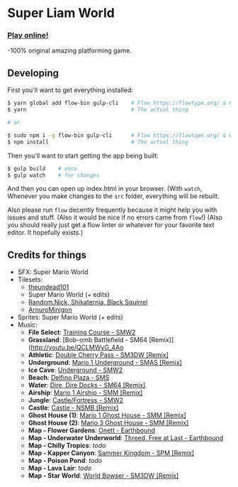 # Super Liam World
### [Play online!](https://liam4.github.io/slw)

-100% original amazing platforming game.

## Developing

First you'll want to get everything installed:

```bash
$ yarn global add flow-bin gulp-cli    # Flow https://flowtype.org/ & Gulp
$ yarn                                 # The actual thing

# or

$ sudo npm i -g flow-bin gulp-cli      # Flow https://flowtype.org/ & Gulp
$ npm install                          # The actual thing
```

Then you'll want to start getting the app being built:

```bash
$ gulp build    # once
$ gulp watch    # for changes
```

And then you can open up index.html in your browser. (With `watch`, Whenever you make changes to the `src` folder, everything will be rebuilt.

Also please run `flow` decently frequently because it might help you with issues and stuff. (Also it would be nice if no errors came from `flow`!) (Also you should really just get a flow linter or whatever for your favorite text editor. It hopefully exists.)

## Credits for things
* SFX: Super Mario World
* Tilesets:
  - [theundead101](http://www.mfgg.net/index.php?act=user&param=09&uid=13240)
  - Super Mario World (+ edits)
  - [Random.Nick, Shikaternia, Black Squirrel](http://www.mfgg.net/index.php?act=resdb&param=02&c=1&id=31511)
  - [ArnuroMinigon](http://www.mfgg.net/index.php?act=resdb&param=02&c=1&id=33168)
* Sprites: Super Mario World (+ edits)
* Music:
  - **File Select**: [Training Course - SMW2](http://youtu.be/99jtEbwxI9Y)
  - **Grassland**: [Bob-omb Battlefield - SM64 [Remix]](http://youtu.be/QCLMWyG_4Ao
  - **Athletic**: [Double Cherry Pass - SM3DW [Remix]](http://youtu.be/vsi35tBqdAE)
  - **Underground**: [Mario 1 Underground - SMAS [Remix]](http://youtu.be/ntVfeFSKwPA)
  - **Ice Cave**: [Underground - SMW2](http://youtu.be/8RtLhXibDfA)
  - **Beach**: [Delfino Plaza - SMS](http://youtu.be/A6KvY5QuP-k)
  - **Water**: [Dire, Dire Docks - SM64 [Remix]](http://youtu.be/HvpsMOHqPFI)
  - **Airship**: [Mario 1 Airship - SMM [Remix]](http://youtu.be/-qvBbXY8Z-4)
  - **Jungle**: [Castle/Fortress - SMW2](http://youtu.be/SAlAGoWCJ4g)
  - **Castle**: [Castle - NSMB [Remix]](http://youtu.be/XksIX7fZYuM)
  - **Ghost House (1)**: [Mario 1 Ghost House - SMM [Remix]](http://youtu.be/YJTEGiWn3XU)
  - **Ghost House (2)**: [Mario 3 Ghost House - SMM [Remix]](http://youtu.be/TFDF0hz1yek)
  - **Map - Flower Gardens**: [Onett - Earthbound](http://youtu.be/3jtnGr1Y9ws)
  - **Map - Underwater Underworld**: [Threed, Free at Last - Earthbound](http://youtu.be/n6NtKgmektI)
  - **Map - Chilly Tropics**: _todo_
  - **Map - Kapper Canyon**: [Sammer Kingdom - SPM [Remix]](http://youtu.be/26czdXE0AAM)
  - **Map - Poison Pond**: _todo_
  - **Map - Lava Lair**: _todo_
  - **Map - Star World**: [World Bowser - SM3DW [Remix]](http://youtu.be/soHWZeVTx_A)
